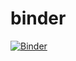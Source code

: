 # binder

[![Binder](https://mybinder.org/badge_logo.svg)](https://mybinder.org/v2/gh/cclljj/binder/master)
